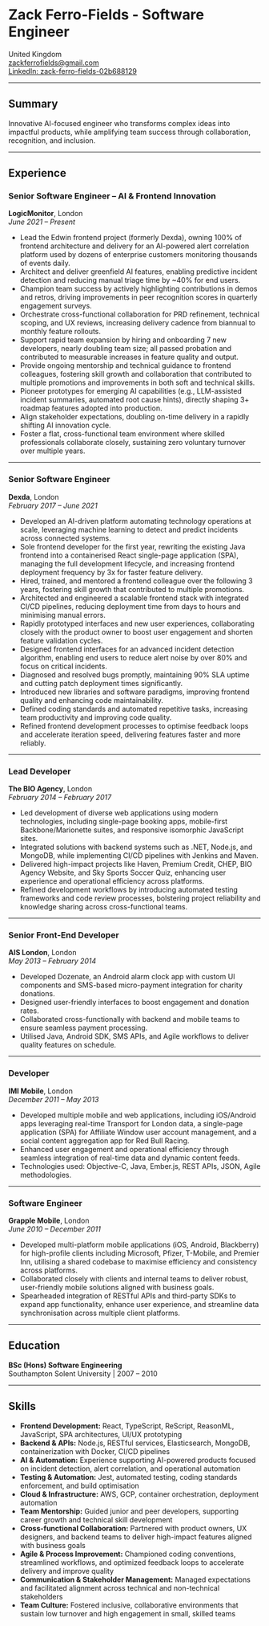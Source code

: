 # Zack Ferro-Fields - Software Engineer

United Kingdom  
zackferrofields@gmail.com  
[LinkedIn: zack-ferro-fields-02b688129](https://www.linkedin.com/in/zack-ferro-fields-02b688129)

---

## Summary

Innovative AI-focused engineer who transforms complex ideas into impactful products, while amplifying team success through collaboration, recognition, and inclusion.

---

## Experience

### Senior Software Engineer – AI & Frontend Innovation  
**LogicMonitor**, London  
*June 2021 – Present*

- Lead the Edwin frontend project (formerly Dexda), owning 100% of frontend architecture and delivery for an AI-powered alert correlation platform used by dozens of enterprise customers monitoring thousands of events daily.  
- Architect and deliver greenfield AI features, enabling predictive incident detection and reducing manual triage time by ~40% for end users.  
- Champion team success by actively highlighting contributions in demos and retros, driving improvements in peer recognition scores in quarterly engagement surveys.  
- Orchestrate cross-functional collaboration for PRD refinement, technical scoping, and UX reviews, increasing delivery cadence from biannual to monthly feature rollouts.  
- Support rapid team expansion by hiring and onboarding 7 new developers, nearly doubling team size; all passed probation and contributed to measurable increases in feature quality and output.  
- Provide ongoing mentorship and technical guidance to frontend colleagues, fostering skill growth and collaboration that contributed to multiple promotions and improvements in both soft and technical skills.  
- Pioneer prototypes for emerging AI capabilities (e.g., LLM-assisted incident summaries, automated root cause hints), directly shaping 3+ roadmap features adopted into production.  
- Align stakeholder expectations, doubling on-time delivery in a rapidly shifting AI innovation cycle.  
- Foster a flat, cross-functional team environment where skilled professionals collaborate closely, sustaining zero voluntary turnover over multiple years.

---

### Senior Software Engineer  
**Dexda**, London  
*February 2017 – June 2021*

- Developed an AI-driven platform automating technology operations at scale, leveraging machine learning to detect and predict incidents across connected systems.  
- Sole frontend developer for the first year, rewriting the existing Java frontend into a containerised React single-page application (SPA), managing the full development lifecycle, and increasing frontend deployment frequency by 3x for faster feature delivery.  
- Hired, trained, and mentored a frontend colleague over the following 3 years, fostering skill growth that contributed to multiple promotions.  
- Architected and engineered a scalable frontend stack with integrated CI/CD pipelines, reducing deployment time from days to hours and minimising manual errors.  
- Rapidly prototyped interfaces and new user experiences, collaborating closely with the product owner to boost user engagement and shorten feature validation cycles.  
- Designed frontend interfaces for an advanced incident detection algorithm, enabling end users to reduce alert noise by over 80% and focus on critical incidents.  
- Diagnosed and resolved bugs promptly, maintaining 90% SLA uptime and cutting patch deployment times significantly.  
- Introduced new libraries and software paradigms, improving frontend quality and enhancing code maintainability.  
- Defined coding standards and automated repetitive tasks, increasing team productivity and improving code quality.  
- Refined frontend development processes to optimise feedback loops and accelerate iteration speed, delivering features faster and more reliably.

---

### Lead Developer  
**The BIO Agency**, London  
*February 2014 – February 2017*

- Led development of diverse web applications using modern technologies, including single-page booking apps, mobile-first Backbone/Marionette suites, and responsive isomorphic JavaScript sites.  
- Integrated solutions with backend systems such as .NET, Node.js, and MongoDB, while implementing CI/CD pipelines with Jenkins and Maven.  
- Delivered high-impact projects like Haven, Premium Credit, CHEP, BIO Agency Website, and Sky Sports Soccer Quiz, enhancing user experience and operational efficiency across platforms.  
- Refined development workflows by introducing automated testing frameworks and code review processes, bolstering project reliability and knowledge sharing across cross-functional teams.

---

### Senior Front-End Developer  
**AIS London**, London  
*May 2013 – February 2014*

- Developed Dozenate, an Android alarm clock app with custom UI components and SMS-based micro-payment integration for charity donations.  
- Designed user-friendly interfaces to boost engagement and donation rates.  
- Collaborated cross-functionally with backend and mobile teams to ensure seamless payment processing.  
- Utilised Java, Android SDK, SMS APIs, and Agile workflows to deliver quality features on schedule.

---

### Developer  
**IMI Mobile**, London  
*December 2011 – May 2013*

- Developed multiple mobile and web applications, including iOS/Android apps leveraging real-time Transport for London data, a single-page application (SPA) for Affiliate Window user account management, and a social content aggregation app for Red Bull Racing.  
- Enhanced user engagement and operational efficiency through seamless integration of real-time data and dynamic content feeds.  
- Technologies used: Objective-C, Java, Ember.js, REST APIs, JSON, Agile methodologies.

---

### Software Engineer  
**Grapple Mobile**, London  
*June 2010 – December 2011*

- Developed multi-platform mobile applications (iOS, Android, Blackberry) for high-profile clients including Microsoft, Pfizer, T-Mobile, and Premier Inn, utilising a shared codebase to maximise efficiency and consistency across platforms.  
- Collaborated closely with clients and internal teams to deliver robust, user-friendly mobile solutions aligned with business goals.  
- Spearheaded integration of RESTful APIs and third-party SDKs to expand app functionality, enhance user experience, and streamline data synchronisation across multiple client platforms.

---

## Education

**BSc (Hons) Software Engineering**  
Southampton Solent University | 2007 – 2010

---

## Skills

- **Frontend Development:** React, TypeScript, ReScript, ReasonML, JavaScript, SPA architectures, UI/UX prototyping  
- **Backend & APIs:** Node.js, RESTful services, Elasticsearch, MongoDB, containerization with Docker, CI/CD pipelines  
- **AI & Automation:** Experience supporting AI-powered products focused on incident detection, alert correlation, and operational automation  
- **Testing & Automation:** Jest, automated testing, coding standards enforcement, and build optimisation  
- **Cloud & Infrastructure:** AWS, GCP, container orchestration, deployment automation  
- **Team Mentorship:** Guided junior and peer developers, supporting career growth and technical skill development  
- **Cross-functional Collaboration:** Partnered with product owners, UX designers, and backend teams to deliver high-impact features aligned with business goals  
- **Agile & Process Improvement:** Championed coding conventions, streamlined workflows, and optimized feedback loops to accelerate delivery and improve quality  
- **Communication & Stakeholder Management:** Managed expectations and facilitated alignment across technical and non-technical stakeholders  
- **Team Culture:** Fostered inclusive, collaborative environments that sustain low turnover and high engagement in small, skilled teams

